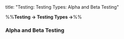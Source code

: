 <frontmatter>
title: "Testing: Testing Types: Alpha and Beta Testing"
</frontmatter>

<link rel="stylesheet" href="{{baseUrl}}/css/textbook.css">

<div class="website-content">

%%**Testing → Testing Types →**%%

### Alpha and Beta Testing

<div id="main">

<include src="./what/embed.md" />

</div>
</div>
